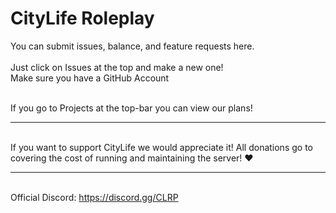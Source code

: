 # CityLife Roleplay 
You can submit issues, balance, and feature requests here.
<br />
<br />Just click on Issues at the top and make a new one!
<br />Make sure you have a GitHub Account

<br />If you go to Projects at the top-bar you can view our plans!
<br /><hr>

<br />If you want to support CityLife we would appreciate it! All donations go to covering the cost of running and maintaining the server! ❤
<br /><hr>
<br />Official Discord: https://discord.gg/CLRP
